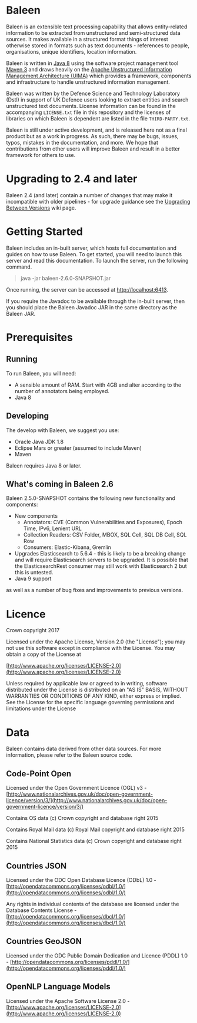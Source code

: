# Baleen

Baleen is an extensible text processing capability that allows entity-related information to be extracted from unstructured and semi-structured data sources. It makes available in a structured format things of interest otherwise stored in formats such as text documents - references to people, organisations, unique identifiers, location information.

Baleen is written in [Java 8](http://www.oracle.com/java/javase/downloads/jre8-downloads-2133155.html) using the software project management tool [Maven 3](http://maven.apache.org) and draws heavily on the [Apache Unstructured Information Management Architecture (UIMA)](http://uima.apache.org) which provides a framework, components and infrastructure to handle unstructured information management.    

Baleen was written by the Defence Science and Technology Laboratory (Dstl) in support of UK Defence users looking to extract entities and search unstructured text documents. License information can be found in the accompanying `LICENSE.txt` file in this repository and the licenses of libraries on which Baleen is dependent are listed in the file `THIRD-PARTY.txt`.

Baleen is still under active development, and is released here not as a final product but as a work in progress. As such, there may be bugs, issues, typos, mistakes in the documentation, and more. We hope that contributions from other users will improve Baleen and result in a better framework for others to use.

# Upgrading to 2.4 and later

Baleen 2.4 (and later) contain a number of changes that may make it incompatible with older pipelines - for upgrade guidance see the [Upgrading Between Versions](https://github.com/dstl/baleen/wiki/Upgrading-Between-Versions#upgrading-230-to-240) wiki page.

# Getting Started

Baleen includes an in-built server, which hosts full documentation and guides on how to use Baleen.
To get started, you will need to launch this server and read this documentation.
To launch the server, run the following command.

> java -jar baleen-2.6.0-SNAPSHOT.jar

Once running, the server can be accessed at [http://localhost:6413](http://localhost:6413).

If you require the Javadoc to be available through the in-built server, then you should place the Baleen Javadoc JAR in the same directory as the Baleen JAR.

# Prerequisites

## Running

To run Baleen, you will need:

* A sensible amount of RAM. Start with 4GB and alter according to the number of annotators being employed. 
* Java 8
 
## Developing

The develop with Baleen, we suggest you use:

* Oracle Java JDK 1.8
* Eclipse Mars or greater (assumed to include Maven)
* Maven

Baleen requires Java 8 or later.

## What's coming in Baleen 2.6
Baleen 2.5.0-SNAPSHOT contains the following new functionality and components:
* New components
  * Annotators: CVE (Common Vulnerabilities and Exposures), Epoch Time, IPv6, Lenient URL
  * Collection Readers: CSV Folder, MBOX, SQL Cell, SQL DB Cell, SQL Row
  * Consumers: Elastic-Kibana, Gremlin
* Upgrades Elasticsearch to 5.6.4 - this is likely to be a breaking change and will require Elasticsearch servers to be upgraded. It is possible that the ElasticsearchRest consumer may still work with Elasticsearch 2 but this is untested.
* Java 9 support

as well as a number of bug fixes and improvements to previous versions.
# Licence

Crown copyright 2017

Licensed under the Apache License, Version 2.0 (the "License");
you may not use this software except in compliance with the License.
You may obtain a copy of the License at

[http://www.apache.org/licenses/LICENSE-2.0](http://www.apache.org/licenses/LICENSE-2.0)

Unless required by applicable law or agreed to in writing, software
distributed under the License is distributed on an "AS IS" BASIS,
WITHOUT WARRANTIES OR CONDITIONS OF ANY KIND, either express or implied.
See the License for the specific language governing permissions and
limitations under the License

# Data

Baleen contains data derived from other data sources. For more information, please refer to the Baleen source code.

## Code-Point Open

Licensed under the Open Government Licence (OGL) v3 - [http://www.nationalarchives.gov.uk/doc/open-government-licence/version/3/](http://www.nationalarchives.gov.uk/doc/open-government-licence/version/3/)

Contains OS data (c) Crown copyright and database right 2015

Contains Royal Mail data (c) Royal Mail copyright and database right 2015

Contains National Statistics data (c) Crown copyright and database right 2015

## Countries JSON

Licensed under the ODC Open Database Licence (ODbL) 1.0 - [http://opendatacommons.org/licenses/odbl/1.0/](http://opendatacommons.org/licenses/odbl/1.0/)

Any rights in individual contents of the database are licensed under the Database Contents License - [http://opendatacommons.org/licenses/dbcl/1.0/](http://opendatacommons.org/licenses/dbcl/1.0/)


## Countries GeoJSON

Licensed under the ODC Public Domain Dedication and Licence (PDDL) 1.0 - [http://opendatacommons.org/licenses/pddl/1.0/](http://opendatacommons.org/licenses/pddl/1.0/)

## OpenNLP Language Models

Licensed under the Apache Software License 2.0 - [http://www.apache.org/licenses/LICENSE-2.0](http://www.apache.org/licenses/LICENSE-2.0)